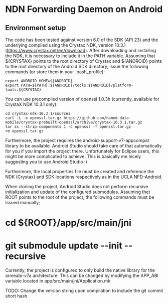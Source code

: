 NDN Forwarding Daemon on Android
================================

## Environment setup

The code has been tested against version 6.0 of the SDK (API 23) and the underlying compiled
using the Crystax NDK, version 10.3.1 (https://www.crystax.net/en/download). After downloading and
installing the NDK, it is necessary to include it in the PATH variable. Assuming that ${CRYSTAX}
points to the root directory of Crystax and ${ANDROID} points to the root directory of the Android SDK
directory, issue the following commands (or store them in your .bash_profile):

    export ANDROID_HOME=${ANDROID}
    export PATH=${PATH}:${ANDROID}/tools:${ANDROID}/platform-tools:${CRYSTAX}

You can use precompiled version of openssl 1.0.3h (currently, available for CrystaX NDK 10.3.1 only):

    cd crystax-ndk-10.3.1/sources
    curl -L -o openssl.tar.gz https://github.com/named-data-mobile/crystax-prebuilt-openssl/archive/crystax-10.3.1.tar.gz
    tar zx --strip-components 1 -C openssl -f openssl.tar.gz
    rm openssl.tar.gz
    
Furthermore, the project requires the android-support-v7-appcompat library to be available. Android Studio should take care
of that automatically for you if you import the project there. Unfortunately for Eclipse users, this might be more complicated
to achieve. This is basically me nicely suggesting you to use Android Studio :)

Furthermore, the local.properties file must be created and reference the NDK (Crystax) and SDK locations respectively as
in the UCLA NFD-Android.

When cloning the project, Android Studio does not perform recursive initialization and update of the configured submodules.
Assuming thet ROOT points to the root of the project, the following commands must be issued manually;

# cd ${ROOT}/app/src/main/jni
# git submodule update --init --recursive

Currently, the project is configured to only build the native library for the armeabi-v7a architecture.
This can be changed by modifying the APP_ABI variable located in app/src/main/jni/Application.mk

TODO: Change the version string upon compilation to include the git commit short hash.
